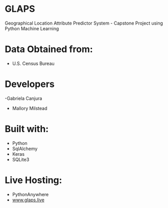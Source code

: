 # GLAPS
Geographical Location Attribute Predictor System - Capstone Project using Python Machine Learning

# Data Obtained from:
- U.S. Census Bureau

# Developers
-Gabriela Canjura
- Mallory Milstead

# Built with:
- Python
- SqlAlchemy
- Keras
- SQLite3

# Live Hosting:
- PythonAnywhere
- www.glaps.live




